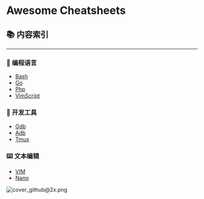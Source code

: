 Awesome Cheatsheets
=======

## 📚 内容索引
--------

### 📃 编程语言

- [Bash](languages/bash.md)
- [Go](languages/golang.md)
- [Php](languages/php.md)
- [VimScript](languages/vimscript.md)

### 🔧 开发工具

- [Gdb](tools/gdb.md)
- [Adb](tools/adb.md)
- [Tmux](tools/tmux.md)

### ⌨️ 文本编辑

- [VIM](editors/vim.md)
- [Nano](editors/nano.md)

![cover_github@2x.png](https://i.loli.net/2018/08/20/5b7a48e0b8d67.png)

<!-- [gimmick:Disqus](disqus_LAurYI4T4f) -->
